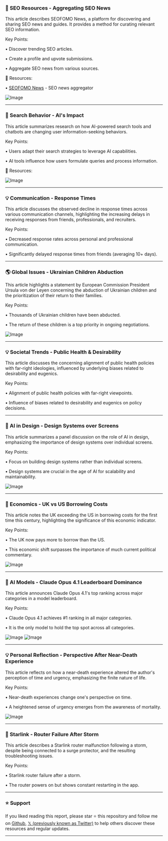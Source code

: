 ### 🚀 SEO Resources - Aggregating SEO News

This article describes SEOFOMO News, a platform for discovering and sharing SEO news and guides.  It provides a method for curating relevant SEO information.


Key Points:

• Discover trending SEO articles.


• Create a profile and upvote submissions.


• Aggregate SEO news from various sources.


🔗 Resources:

• [SEOFOMO News](https://news.seofomo.co) - SEO news aggregator


![Image](https://pbs.twimg.com/media/GysZ-PNacAU2xOt?format=jpg&name=small)


---
### 🤖 Search Behavior - AI's Impact

This article summarizes research on how AI-powered search tools and chatbots are changing user information-seeking behaviors.


Key Points:

•  Users adapt their search strategies to leverage AI capabilities.


• AI tools influence how users formulate queries and process information.



🔗 Resources:

![Image](https://pbs.twimg.com/media/Gys8fX4WUAAYZpX?format=jpg&name=small)


---
### 💡 Communication - Response Times

This article discusses the observed decline in response times across various communication channels, highlighting the increasing delays in receiving responses from friends, professionals, and recruiters.


Key Points:

•  Decreased response rates across personal and professional communication.


• Significantly delayed response times from friends (averaging 10+ days).



---
### 🌎 Global Issues - Ukrainian Children Abduction

This article highlights a statement by European Commission President Ursula von der Leyen concerning the abduction of Ukrainian children and the prioritization of their return to their families.


Key Points:

• Thousands of Ukrainian children have been abducted.


• The return of these children is a top priority in ongoing negotiations.



![Image](https://pbs.twimg.com/amplify_video_thumb/1957520666904625159/img/8xi_dm4IbmZhKpAs.jpg)


---
### 💡 Societal Trends - Public Health & Desirability

This article discusses the concerning alignment of public health policies with far-right ideologies, influenced by underlying biases related to desirability and eugenics.


Key Points:

•  Alignment of public health policies with far-right viewpoints.


• Influence of biases related to desirability and eugenics on policy decisions.


---
### 🤖 AI in Design - Design Systems over Screens

This article summarizes a panel discussion on the role of AI in design, emphasizing the importance of design systems over individual screens.


Key Points:

• Focus on building design systems rather than individual screens.


• Design systems are crucial in the age of AI for scalability and maintainability.


![Image](https://pbs.twimg.com/media/GysgEtPbMAAtgwy?format=jpg&name=small)


---
### 🤖 Economics - UK vs US Borrowing Costs

This article notes the UK exceeding the US in borrowing costs for the first time this century, highlighting the significance of this economic indicator.


Key Points:

• The UK now pays more to borrow than the US.


• This economic shift surpasses the importance of much current political commentary.



![Image](https://pbs.twimg.com/media/GypFSu0W0AAV4md?format=jpg&name=small)


---
### 🚀 AI Models - Claude Opus 4.1 Leaderboard Dominance

This article announces Claude Opus 4.1's top ranking across major categories in a model leaderboard.


Key Points:

•  Claude Opus 4.1 achieves #1 ranking in all major categories.


• It is the only model to hold the top spot across all categories.


![Image](https://pbs.twimg.com/media/GypXVvpaMAAkQra?format=jpg&name=small)
![Image](https://pbs.twimg.com/media/GxmexVMa4AAQgK1?format=png&name=240x240)


---
### 💡 Personal Reflection - Perspective After Near-Death Experience

This article reflects on how a near-death experience altered the author's perception of time and urgency, emphasizing the finite nature of life.


Key Points:

• Near-death experiences change one's perspective on time.


• A heightened sense of urgency emerges from the awareness of mortality.



![Image](https://pbs.twimg.com/amplify_video_thumb/1957664342738104323/img/DbvQ0B0MwLKTesv2.jpg)


---
### 🚀 Starlink - Router Failure After Storm

This article describes a Starlink router malfunction following a storm, despite being connected to a surge protector, and the resulting troubleshooting issues.


Key Points:

• Starlink router failure after a storm.


• The router powers on but shows constant restarting in the app.


---

### ⭐️ Support

If you liked reading this report, please star ⭐️ this repository and follow me on [Github](https://github.com/Drix10), [𝕏 (previously known as Twitter)](https://x.com/DRIX_10_) to help others discover these resources and regular updates.

---